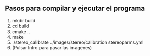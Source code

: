 ## Pasos para compilar y ejecutar el programa
1. mkdir build
2. cd build
3. cmake ..
4. make
5. ./stereo_calibrate ../images/stereo/calibration stereoparms.yml
6. (Pulsar Intro para pasar las imagenes)

